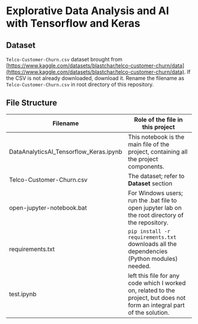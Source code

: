 # Explorative Data Analysis and AI with Tensorflow and Keras

## Dataset
`Telco-Customer-Churn.csv` dataset brought from [https://www.kaggle.com/datasets/blastchar/telco-customer-churn/data](https://www.kaggle.com/datasets/blastchar/telco-customer-churn/data). If the CSV is not already downloaded, download it. Rename the filename as `Telco-Customer-Churn.csv` in root directory of this repository.

## File Structure
| Filename                               | Role of the file in this project                                                                                           |
|----------------------------------------|----------------------------------------------------------------------------------------------------------------------------|
| DataAnalyticsAI_Tensorflow_Keras.ipynb | This notebook is the main file of the project, containing all the project components.                                      |
| Telco-Customer-Churn.csv               | The dataset; refer to **Dataset** section                                                                                  |
| open-jupyter-notebook.bat              | For Windows users; run the .bat file to open jupyter lab on the root directory of the repository.                          |
| requirements.txt                       | `pip install -r requirements.txt` downloads all the dependencies (Python modules) needed.                                  |
| test.ipynb                             | left this file for any code which I worked on, related to the project, but does not form an integral part of the solution. |
